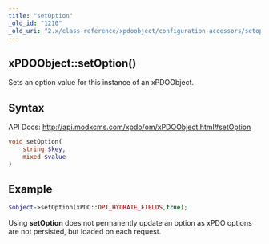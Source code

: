```yaml
---
title: "setOption"
_old_id: "1210"
_old_uri: "2.x/class-reference/xpdoobject/configuration-accessors/setoption"
---
```


## xPDOObject::setOption()

Sets an option value for this instance of an xPDOObject.

## Syntax

API Docs: <http://api.modxcms.com/xpdo/om/xPDOObject.html#setOption>

``` php
void setOption(
    string $key,
    mixed $value
)
```

## Example

``` php
$object->setOption(xPDO::OPT_HYDRATE_FIELDS,true);
```

Using **setOption** does not permanently update an option as xPDO options are not persisted, but loaded on each request.